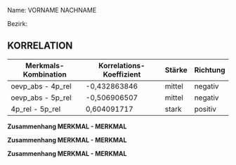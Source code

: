 Name: VORNAME NACHNAME

Bezirk: 

## KORRELATION


| Merkmals-Kombination | Korrelations-Koeffizient | Stärke | Richtung |
|----------------------|--------------------------|--------|----------|
| oevp_abs - 4p_rel | -0,432863846 | mittel | negativ |
| oevp_abs - 5p_rel | -0,506906507 | mittel | negativ |
| 4p_rel - 5p_rel | 0,604091717 | stark | positiv |


**Zusammenhang MERKMAL - MERKMAL**


**Zusammenhang MERKMAL - MERKMAL**


**Zusammenhang MERKMAL - MERKMAL**





